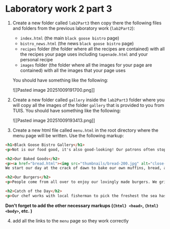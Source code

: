 # Laboratory work 2 part 3

1. Create a new folder called `lab2Part3` then copy there the following files and folders from the previous laboratory work (`lab2Part2`):
    - `index.html` (the main `black goose bistro` page)
    - `bistro_news.html` (the news `black goose bistro` page)
    - `recipes` folder (the folder where all the recipes are contained) with all the recipes your page uses including `tapenade.html` and your personal recipe
    - `images` folder (the folder where all the images for your page are contained) with all the images that your page uses

    You should have something like the following:

    ![[Pasted image 20251009191700.png]]

2. Create a new folder called `gallery` inside the `lab2Part3` folder where you will copy all the images of the folder `gallery` that is provided to you from TUIS. You should have something like the following:

    ![[Pasted image 20251009193413.png]]

3. Create a new html file called `menu.html` in the root directory where the menu page will be written. Use the following markup:

```html
<h1>Black Goose Bistro Gallery</h1>
<p>Not is our food good, it's also good-looking! Our patrons often stop to admire our fare with a quick Instagram before digging in. We've collected a few of our favorite shots here.</p>

<h2>Our Baked Goods</h2>
<p><a href="bread.html"><img src="thumbnails/bread-200.jpg" alt="close-up of sliced rustic bread"></a><br>
We start our day at the crack of dawn to bake our own muffins, bread, and dinner rolls. Loaves not used that day are donated to the local food shelter. </p>

<h2>Our Burgers</h2>
<p>People come from all over to enjoy our lovingly made burgers. We grind our own locally-sourced organic beef and turkey so you know it's fresh and free from fillers and other nonsense. Go for one of our creative topping combos or stick with the classics. </p>

<h2>Catch of the Day</h2>
<p>Our chef works with local fisherman to pick the freshest the sea has to offer for our daily seafood special. Our Roast Cod Caponata with Roasted Potatoes is an old favorite with our regulars.</p>

```

**Don't forget to add the other necessary markups (`{html} <head>`, `{html} <body>`, etc. )**

4. add all the links to the `menu` page so they work correctly
